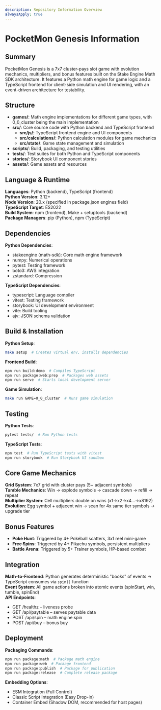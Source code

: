 ```yaml
---
description: Repository Information Overview
alwaysApply: true
---
```


# PocketMon Genesis Information

## Summary

PocketMon Genesis is a 7x7 cluster-pays slot game with evolution mechanics, multipliers, and bonus features built on the Stake Engine Math SDK architecture. It features a Python math engine for game logic and a TypeScript frontend for client-side simulation and UI rendering, with an event-driven architecture for testability.

## Structure

- **games/**: Math engine implementations for different game types, with 0_0_cluster being the main implementation
- **src/**: Core source code with Python backend and TypeScript frontend
  - **src/js/**: TypeScript frontend engine and UI components
  - **src/calculations/**: Python calculation modules for game mechanics
  - **src/state/**: Game state management and simulation
- **scripts/**: Build, packaging, and testing utilities
- **tests/**: Test suites for both Python and TypeScript components
- **stories/**: Storybook UI component stories
- **assets/**: Game assets and resources

## Language & Runtime

**Languages**: Python (backend), TypeScript (frontend)  
**Python Version**: 3.12+  
**Node Version**: 20.x (specified in package.json engines field)  
**TypeScript Target**: ES2022  
**Build System**: npm (frontend), Make + setuptools (backend)  
**Package Managers**: pip (Python), npm (TypeScript)

## Dependencies

**Python Dependencies**:

- stakeengine (math-sdk): Core math engine framework
- numpy: Numerical operations
- pytest: Testing framework
- boto3: AWS integration
- zstandard: Compression

**TypeScript Dependencies**:

- typescript: Language compiler
- vitest: Testing framework
- storybook: UI development environment
- vite: Build tooling
- ajv: JSON schema validation

## Build & Installation

**Python Setup**:

```bash
make setup  # Creates virtual env, installs dependencies
```

**Frontend Build**:

```bash
npm run build:demo  # Compiles TypeScript
npm run package:web:prep  # Packages web assets
npm run serve  # Starts local development server
```

**Game Simulation**:

```bash
make run GAME=0_0_cluster  # Runs game simulation
```

## Testing

**Python Tests**:

```bash
pytest tests/  # Run Python tests
```

**TypeScript Tests**:

```bash
npm test  # Run TypeScript tests with vitest
npm run storybook  # Run Storybook UI sandbox
```

## Core Game Mechanics

**Grid System**: 7x7 grid with cluster pays (5+ adjacent symbols)  
**Tumble Mechanics**: Win → explode symbols → cascade down → refill → repeat  
**Multiplier System**: Cell multipliers double on wins (x1→x2→x4...→x8192)  
**Evolution**: Egg symbol + adjacent win → scan for 4x same tier symbols → upgrade tier

## Bonus Features

- **Poké Hunt**: Triggered by 4+ Pokéball scatters, 3x1 reel mini-game
- **Free Spins**: Triggered by 4+ Pikachu symbols, persistent multipliers
- **Battle Arena**: Triggered by 5+ Trainer symbols, HP-based combat

## Integration

**Math-to-Frontend**: Python generates deterministic "books" of events → TypeScript consumes via `spin()` function  
**Event System**: All game actions broken into atomic events (spinStart, win, tumble, spinEnd)  
**API Endpoints**:

- GET /healthz – liveness probe
- GET /api/paytable – serves paytable data
- POST /api/spin – math engine spin
- POST /api/buy – bonus buy

## Deployment

**Packaging Commands**:

```bash
npm run package:math  # Package math engine
npm run package:web  # Package frontend
npm run package:publish  # Package for publication
npm run package:release  # Complete release package
```

**Embedding Options**:

- ESM Integration (Full Control)
- Classic Script Integration (Easy Drop-in)
- Container Embed (Shadow DOM, recommended for host pages)
